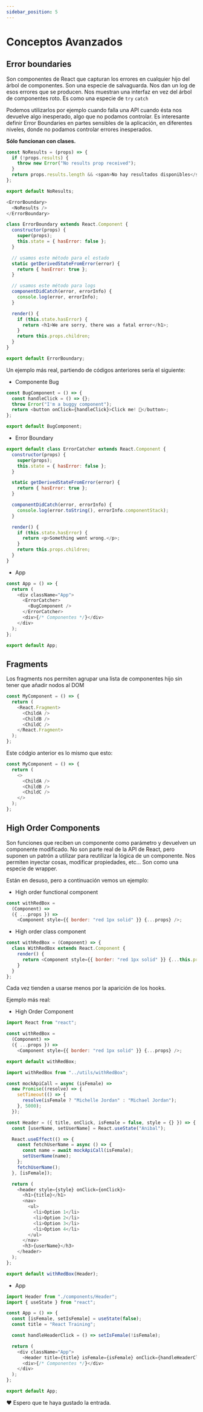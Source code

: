 ```yaml
---
sidebar_position: 5
---
```


# Conceptos Avanzados

## Error boundaries

Son componentes de React que capturan los errores en cualquier hijo del árbol de componentes. Son una especie de salvaguarda. Nos dan un log de esos errores que se producen. Nos muestran una interfaz en vez del árbol de componentes roto. Es como una especie de `try` `catch`

Podemos utilizarlos por ejemplo cuando falla una API cuando ésta nos devuelve algo inesperado, algo que no podamos controlar. Es interesante definir Error Boundaries en partes sensibles de la aplicación, en diferentes niveles, donde no podamos controlar errores inesperados.

**Sólo funcionan con clases.**

```javascript
const NoResults = (props) => {
  if (!props.results) {
    throw new Error("No results prop received");
  }
  return props.results.length && <span>No hay resultados disponibles</span>;
};

export default NoResults;
```

```javascript
<ErrorBoundary>
  <NoResults />
</ErrorBoundary>
```

```javascript
class ErrorBoundary extends React.Component {
  constructor(props) {
    super(props);
    this.state = { hasError: false };
  }

  // usamos este método para el estado
  static getDerivedStateFromError(error) {
    return { hasError: true };
  }

  // usamos este método para logs
  componentDidCatch(error, errorInfo) {
    console.log(error, errorInfo);
  }

  render() {
    if (this.state.hasError) {
      return <h1>We are sorry, there was a fatal error</h1>;
    }
    return this.props.children;
  }
}

export default ErrorBoundary;
```

Un ejemplo más real, partiendo de códigos anteriores sería el siguiente:

- Componente Bug

```javascript
const BugComponent = () => {
  const handleClick = () => {};
  throw Error("I'm a buggy component");
  return <button onClick={handleClick}>Click me! 🚀</button>;
};

export default BugComponent;
```

- Error Boundary

```javascript
export default class ErrorCatcher extends React.Component {
  constructor(props) {
    super(props);
    this.state = { hasError: false };
  }

  static getDerivedStateFromError(error) {
    return { hasError: true };
  }

  componentDidCatch(error, errorInfo) {
    console.log(error.toString(), errorInfo.componentStack);
  }

  render() {
    if (this.state.hasError) {
      return <p>Something went wrong.</p>;
    }
    return this.props.children;
  }
}
```

- App

```javascript
const App = () => {
  return (
    <div className="App">
      <ErrorCatcher>
        <BugComponent />
      </ErrorCatcher>
      <div>{/* Componentes */}</div>
    </div>
  );
};

export default App;
```

## Fragments

Los fragments nos permiten agrupar una lista de componentes hijo sin tener que añadir nodos al DOM

```javascript
const MyComponent = () => {
  return (
    <React.Fragment>
      <ChildA />
      <ChildB />
      <ChildC />
    </React.Fragment>
  );
};
```

Este códgio anterior es lo mismo que esto:

```javascript
const MyComponent = () => {
  return (
    <>
      <ChildA />
      <ChildB />
      <ChildC />
    </>
  );
};
```

## High Order Components

Son funciones que reciben un componente como parámetro y devuelven un componente modificado. No son parte real de la API de React, pero suponen un patrón a utilizar para reutilizar la lógica de un componente. Nos permiten inyectar cosas, modificar propiedades, etc... Son como una especie de wrapper.

Están en desuso, pero a continuación vemos un ejemplo:

- High order functional component

```javascript
const withRedBox =
  (Component) =>
  ({ ...props }) =>
    <Component style={{ border: "red 1px solid" }} {...props} />;
```

- High order class component

```javascript
const withRedBox = (Component) => {
  class WithRedBox extends React.Component {
    render() {
      return <Component style={{ border: "red 1px solid" }} {...this.props} />;
    }
  }
};
```

Cada vez tienden a usarse menos por la aparición de los hooks.

Ejemplo más real:

- High Order Component

```javascript
import React from "react";

const withRedBox =
  (Component) =>
  ({ ...props }) =>
    <Component style={{ border: "red 1px solid" }} {...props} />;

export default withRedBox;
```

```javascript
import withRedBox from "../utils/withRedBox";

const mockApiCall = async (isFemale) =>
  new Promise((resolve) => {
    setTimeout(() => {
      resolve(isFemale ? "Michelle Jordan" : "Michael Jordan");
    }, 5000);
  });

const Header = ({ title, onClick, isFemale = false, style = {} }) => {
  const [userName, setUserName] = React.useState("Anibal");

  React.useEffect(() => {
    const fetchUserName = async () => {
      const name = await mockApiCall(isFemale);
      setUserName(name);
    };
    fetchUserName();
  }, [isFemale]);

  return (
    <header style={style} onClick={onClick}>
      <h1>{title}</h1>
      <nav>
        <ul>
          <li>Option 1</li>
          <li>Option 2</li>
          <li>Option 3</li>
          <li>Option 4</li>
        </ul>
      </nav>
      <h3>{userName}</h3>
    </header>
  );
};

export default withRedBox(Header);
```

- App

```javascript
import Header from "./components/Header";
import { useState } from "react";

const App = () => {
  const [isFemale, setIsFemale] = useState(false);
  const title = "React Training";

  const handleHeaderClick = () => setIsFemale(!isFemale);

  return (
    <div className="App">
      <Header title={title} isFemale={isFemale} onClick={handleHeaderClick} />
      <div>{/* Componentes */}</div>
    </div>
  );
};

export default App;
```

❤️ Espero que te haya gustado la entrada.
